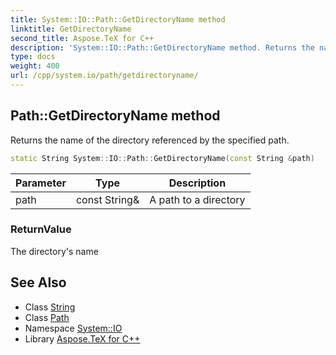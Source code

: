 ```yaml
---
title: System::IO::Path::GetDirectoryName method
linktitle: GetDirectoryName
second_title: Aspose.TeX for C++
description: 'System::IO::Path::GetDirectoryName method. Returns the name of the directory referenced by the specified path in C++.'
type: docs
weight: 400
url: /cpp/system.io/path/getdirectoryname/
---
```

## Path::GetDirectoryName method


Returns the name of the directory referenced by the specified path.

```cpp
static String System::IO::Path::GetDirectoryName(const String &path)
```


| Parameter | Type | Description |
| --- | --- | --- |
| path | const String\& | A path to a directory |

### ReturnValue

The directory's name

## See Also

* Class [String](../../../system/string/)
* Class [Path](../)
* Namespace [System::IO](../../)
* Library [Aspose.TeX for C++](../../../)
